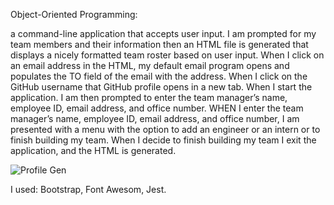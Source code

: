 Object-Oriented Programming:

a command-line application that accepts user input. I am prompted for my team members and their information then an HTML file is generated that displays a nicely formatted team roster based on user input.
When I click on an email address in the HTML, my default email program opens and populates the TO field of the email with the address. When I click on the GitHub username that GitHub profile opens in a new tab. When I start the application. I am then prompted to enter the team manager’s name, employee ID, email address, and office number.
WHEN I enter the team manager’s name, employee ID, email address, and office number, I am presented with a menu with the option to add an engineer or an intern or to finish building my team. When I decide to finish building my team I exit the application, and the HTML is generated.

![Profile Gen](https://github.com/seth20smith/Programming-Challenge-10/assets/91171134/1a92733d-1509-49d9-a0d1-06315ab3ea06)

I used: Bootstrap, Font Awesom, Jest.
